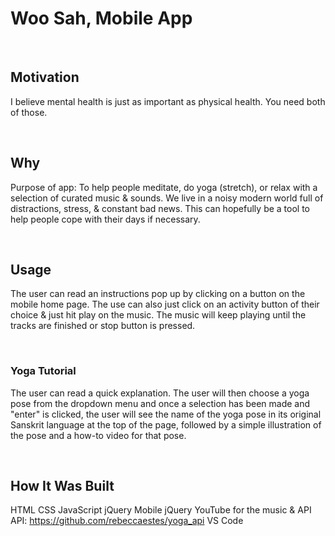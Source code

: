 # Woo Sah, Mobile App

&nbsp;

## Motivation

I believe mental health is just as important as physical health. You need both of those.

&nbsp;

## Why

Purpose of app: To help people meditate, do yoga (stretch), or relax with a selection of curated music & sounds. We live in a noisy modern world full of distractions, stress, & constant bad news. This can hopefully be a tool to help people cope with their days if necessary.

&nbsp;

## Usage

The user can read an instructions pop up by clicking on a button on the mobile home page.
The use can also just click on an activity button of their choice & just hit play on the music. The music will keep playing until the tracks are finished or stop button is pressed.

&nbsp;

### Yoga Tutorial

The user can read a quick explanation. The user will then choose a yoga pose from the dropdown menu and once a selection has been made and "enter" is clicked, the user will see the name of the yoga pose in its original Sanskrit language at the top of the page, followed by a simple illustration of the pose and a how-to video for that pose.

&nbsp;

## How It Was Built

HTML
CSS
JavaScript
jQuery Mobile
jQuery
YouTube for the music & API
API: https://github.com/rebeccaestes/yoga_api
VS Code
